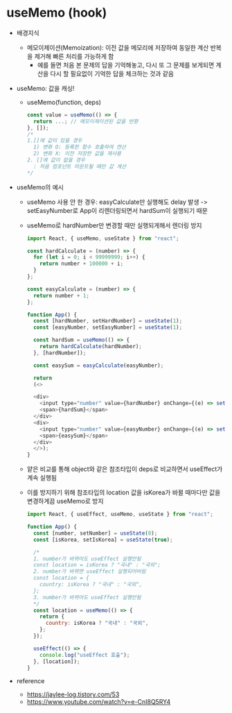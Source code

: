 # useMemo (hook)

- 배경지식

  - 메모이제이션(Memoization): 이전 값을 메모리에 저장하여 동일한 계산 반복을 제거해 빠른 처리를 가능하게 함
    - 예를 들면 처음 본 문제의 답을 기억해놓고, 다시 또 그 문제를 보게되면 계산을 다시 할 필요없이 기억한 답을 체크하는 것과 같음

- useMemo: 값을 캐싱!
  - useMemo(function, deps)
    ```javascript
    const value = useMemo(() => {
      return ...; // 메모이제이션된 값을 반환
    }, []);
    /*
    1.[]에 값이 있을 경우
      1) 변화 O: 등록한 함수 호출하여 연산
      2) 변화 X: 이전 저장한 값을 재사용
    2. []에 값이 없을 경우
      : 처음 컴포넌트 마운트될 때만 값 계산
    */
    ```
- useMemo의 예시

  - useMemo 사용 안 한 경우: easyCalculate만 실행해도 delay 발생 -> setEasyNumber로 App이 리렌더링되면서 hardSum이 실행되기 때문
  - useMemo로 hardNumber만 변경할 때만 실행되게해서 렌더링 방지

    ```javascript
    import React, { useMemo, useState } from "react";

    const hardCalculate = (number) => {
      for (let i = 0; i < 99999999; i++) {
        return number + 100000 + i;
      }
    };

    const easyCalculate = (number) => {
      return number + 1;
    };

    function App() {
      const [hardNumber, setHardNumber] = useState(1);
      const [easyNumber, setEasyNumber] = useState(1);

      const hardSum = useMemo(() => {
        return hardCalculate(hardNumber);
      }, [hardNumber]);

      const easySum = easyCalculate(easyNumber);

      return
      (<>

      <div>
        <input type="number" value={hardNumber} onChange={(e) => setHardNumber(parseInt(e.target.value))}>
        <span>{hardSum}</span>
      </div>
      <div>
        <input type="number" value={easyNumber} onChange={(e) => setEasyNumber(parseInt(e.target.value))}>
        <span>{easySum}</span>
      </div>
      </>);
    }
    ```

  - 얕은 비교를 통해 object와 같은 참조타입이 deps로 비교하면서 useEffect가 계속 실행됨
  - 이를 방지하기 위해 참조타입의 location 값을 isKorea가 바뀔 때마다만 값을 변경하게끔 useMemo로 방지

    ```javascript
    import React, { useEffect, useMemo, useState } from "react";

    function App() {
      const [number, setNumber] = useState(0);
      const [isKorea, setIsKorea] = useState(true);

      /* 
      1. number가 바뀌어도 useEffect 실행안됨
      const location = isKorea ? "국내" : "국외";
      2. number가 바뀌면 useEffect 실행되어버림
      const location = {
        country: isKorea ? "국내" : "국외",
      };
      3. number가 바뀌어도 useEffect 실행안됨
      */
      const location = useMemo(() => {
        return {
          country: isKorea ? "국내" : "국외",
        };
      });

      useEffect(() => {
        console.log("useEffect 호출");
      }, [location]);
    }
    ```

- reference
  - https://jaylee-log.tistory.com/53
  - https://www.youtube.com/watch?v=e-CnI8Q5RY4
